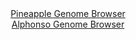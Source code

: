 <div id="Pineapple_Genome_Browser" align="center">
  <a href="https://igv.org/app/?sessionURL=blob:zZNdb5swFIb_i6VWm0TAQICAVE1Jm7RRskRpymhTVcgQQ7yATW0DSaP897nVpt10UnOxaRIX9pE_3vP44QAazAVhFATA0k1HN02gAbFh7RKVVYFnqMQCBBkqBNYAxxnmmKYYBAeQISFReDtVOzdSViIwDCKrToloznRh66hEL4yiVugpK41LVhQoYRxJxoUx4KhhBsmbTosTVFW6utvWHWONJDJQUW0YFcyoMM3jVp0X_yrFOaasxHFZF5K8BYhVHpVxrWfoSz9a9tMUCzHB._H6oj8Z97_Zw3B17V6uwvlNFLrR.ZLkFMma44uwXbS9xVX6_dIakRn0tnCbPUwXEb37emZfnQ93FeFYXJie6dme1.15Cgyha7z7n3pWHzmxb7wPnWjSDadkljL.sKz9._muiR4oFX_o.6iBgqW18gCkG.4FJtRs6GqO5XZeh2ZPg9BXdDgjIHh80oDkKN2q5Y8HIPeVsgUI_Fy_iaMBxteYg6DjQ.iZvm85Xa8Lfd88agdQ8.LvoR2Ft74Hrb5luXFGCqlUXseCVkJHlOpNmun5y4ksx3fJdHm730qXDIf30OnWLXXPrAHpOtf5uzR7ioC6_O0BVasfyfRPvPtIEF0mp8omB3W1q6OxuUrmzuh5vrjZVSM3JIrR.P3f7BXQaXAyxksk1XpVUdOfxjWIE0SlKjREkIQURO4jxZG1IDAtW4kLUlYwZSLgefIJalAzHfj5t6D28en4Aw--">Pineapple Genome Browser</a>
</div>
<div id="Alphonso_Genome_Browser" align="center">
  <a href="https://igv.org/app/?sessionURL=blob:zZNdb5swGIX_i6VUm0QAQ4CAVE3pd5qmVcJo1lQVcsAQJ2BT20DTKP.9brRpN53UXGya5Av7le33nOPHW9BgLgijIACWDh0dQqABsWRtiMqqwLeoxAIEGSoE1gDHGeaYJhgEW5AhIVE0vVEnl1JWIjAMIqtuiWjOdGHrqESvjKJW6AkrjVNWFGjBOJKMC.OEo4YZJG.6LV6gqtJVb1t3jBRJZKCiWjIqmFFhmsetui_.VYpzTFmJ47IuJNkLiJUepTHVM_RtMAsHSYKFGOHNMD0ejIaDe_s8ml.6p_Po7moWubOjkOQUyZrj49U4ZeOr4dSzccc6mbsPUTm.SmoyelFLNVjHPjs6f6kIx.IYetCzPc_p91U8hKb45X9yrgY51H24nmT13cM6gm1T9W6rjnVx75zurV_Uk1X_Q_c.2GmgYEmtmADJknsBNDXbdDXHcrvvU9jXTNNXGXFGQPD4pAHJUbJW2x.3QG4qRQ4Q.LneQ6QBxlPMQdD1TdODvm85Pa9n.j7caVtQ8.LvBXwRTX3PtAaW5cYZKaTCOo0FrYSOKNWbJNPz1wMTJc5odb2GYxVh.dp79s_qehherm5.fEdh9Ic0NaCa759RWf2Mpn9C32eE6HJxKHKuG16fRGXRa8vRatJsxvl0usgmd._fL_koIN9Udg8LJ2O8RFLtVxW1_ElcgzhBVKpCQwRZkILIzUzlyFoQQMtW4IKEFUyRCHi..GJqpgYd8.tvQO3d0.4N">Alphonso Genome Browser</a>
</div>
